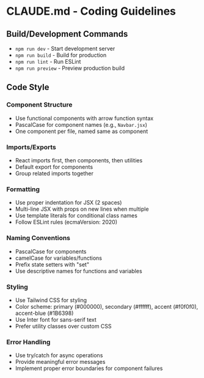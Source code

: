 # CLAUDE.md - Coding Guidelines

## Build/Development Commands
- `npm run dev` - Start development server
- `npm run build` - Build for production
- `npm run lint` - Run ESLint
- `npm run preview` - Preview production build

## Code Style

### Component Structure
- Use functional components with arrow function syntax
- PascalCase for component names (e.g., `Navbar.jsx`)
- One component per file, named same as component

### Imports/Exports
- React imports first, then components, then utilities
- Default export for components
- Group related imports together

### Formatting
- Use proper indentation for JSX (2 spaces)
- Multi-line JSX with props on new lines when multiple
- Use template literals for conditional class names
- Follow ESLint rules (ecmaVersion: 2020)

### Naming Conventions
- PascalCase for components
- camelCase for variables/functions
- Prefix state setters with "set"
- Use descriptive names for functions and variables

### Styling
- Use Tailwind CSS for styling
- Color scheme: primary (#000000), secondary (#ffffff), accent (#f0f0f0), accent-blue (#1B6398)
- Use Inter font for sans-serif text
- Prefer utility classes over custom CSS

### Error Handling
- Use try/catch for async operations
- Provide meaningful error messages
- Implement proper error boundaries for component failures